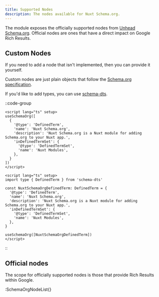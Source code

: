```yaml
---
title: Supported Nodes
description: The nodes available for Nuxt Schema.org.
---
```


The module exposes the officially supported nodes from [Unhead Schema.org](https://unhead.unjs.io/docs/typescript/schema-org/guides/core-concepts/nodes). Official nodes
are ones that have a direct impact on Google Rich Results.

## Custom Nodes

If you need to add a node that isn't implemented, then you can provide it yourself.

Custom nodes are just plain objects that follow the [Schema.org specification](https://schema.org/docs/full.html).

If you'd like to add types, you can use [schema-dts](https://github.com/google/schema-dts).

::code-group

```vue [Untyped]
<script lang="ts" setup>
useSchemaOrg([
  {
    '@type': 'DefinedTerm',
    'name': 'Nuxt Schema.org',
    'description': 'Nuxt Schema.org is a Nuxt module for adding Schema.org to your Nuxt app.',
    'inDefinedTermSet': {
      '@type': 'DefinedTermSet',
      'name': 'Nuxt Modules',
    },
  }
])
</script>
```

```vue [schema-dts]
<script lang="ts" setup>
import type { DefinedTerm } from 'schema-dts'

const NuxtSchemaOrgDefinedTerm: DefinedTerm = {
  '@type': 'DefinedTerm',
  'name': 'Nuxt Schema.org',
  'description': 'Nuxt Schema.org is a Nuxt module for adding Schema.org to your Nuxt app.',
  'inDefinedTermSet': {
    '@type': 'DefinedTermSet',
    'name': 'Nuxt Modules',
  },
}

useSchemaOrg([NuxtSchemaOrgDefinedTerm])
</script>
```

::

## Official nodes

The scope for officially supported nodes is those that provide Rich Results within Google.

:SchemaOrgNodeList{}
